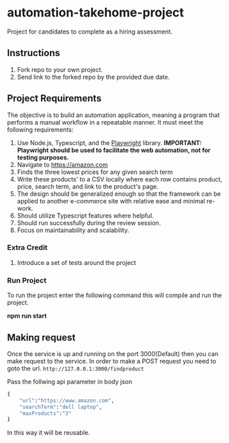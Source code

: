 # automation-takehome-project

Project for candidates to complete as a hiring assessment.

## Instructions

1. Fork repo to your own project.
2. Send link to the forked repo by the provided due date.

## Project Requirements

The objective is to build an automation application, meaning a program that performs a manual workflow in a repeatable manner. It must meet the following requirements:

1. Use Node.js, Typescript, and the [Playwright](https://playwright.dev/) library. **IMPORTANT: Playwright should be used to facilitate the web automation, not for testing purposes.**
2. Navigate to https://amazon.com
3. Finds the three lowest prices for any given search term
4. Write these products' to a CSV locally where each row contains product, price, search term, and link to the product's page.
5. The design should be generalized enough so that the framework can be applied to another e-commerce site with relative ease and minimal re-work.
6. Should utilize Typescript features where helpful.
7. Should run successfully during the review session.
8. Focus on maintainability and scalability.

### Extra Credit

1. Introduce a set of tests around the project

### Run Project
To run the project enter the following command this will compile and run the project.

 **npm run start**

## Making request

Once the service is up and running on the port 3000(Default) then you can make request to the service. In order to make a POST request you need to goto the url.
`http://127.0.0.1:3000/findproduct` 


Pass the follwing api parameter in body json
```sh
{
    "url":"https://www.amazon.com",
    "searchTerm":"dell laptop", 
    "maxProducts":"3"
}
```
In this way it will be reusable.